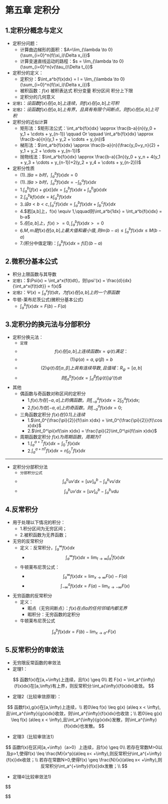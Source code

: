 # 第五章 定积分

## 1.定积分概念与定义

- 定积分问题：
  - 计算曲边梯形的面积：$A=\lim_{\lambda \to 0}{\sum_{i=0}^n{f(\xi_i)\Delta x_i}}$
  - 计算变速直线运动的路程：$s = \lim_{\lambda \to 0}{\sum_{i=0}^n{v(\tau_i)\Delta t_i}}$
- 定积分的定义：
  - 定积分：$\int_a^b{f(x)dx} = I = \lim_{\lambda \to 0}{\sum_{i=0}^n{f(\xi_i)\Delta x_i}}$
  - 被积函数：$f(x)$    被积表达式      积分变量        积分区间        积分上下限
  - 定积分的几何意义
- `定理1`：$设函数f(x)在[a,b]上连续，则f(x)在[a,b]上可积$
- `定理2`：$设函数f(x)在[a,b]上有界，且具有有限个间断点，则f(x)在[a,b]上可积$
- 定积分的近似计算
  - 矩形法：$矩形法公式：\int_a^b{f(x)dx} \approx \frac{b-a}{n}(y_0 + y_1 + \cdots + y_{n-1}) \qquad Or \qquad \int_a^b{f(x)dx} \approx \frac{b-a}{n}(y_1 + y_2 + \cdots + y_{n})$
  - 梯形法：$\int_a^b{f(x)dx} \approx \frac{b-a}{n}(\frac{y_0+y_n}{2} + y_1 + y_2 + \cdots + y_{n-1})$
  - 抛物线法：$\int_a^b{f(x)dx} \approx \frac{b-a}{3n}(y_0 + y_n + 4(y_1 + y_3 + \cdots + y_{n-1})+2(y_2 + y_4 + \cdots + y_{n-2}))$
- 定积分性质
  - (1).$当a=b时，\int_a^b{f(x)dx} = 0$
  - (1).$当a>b时，\int_a^b{f(x)dx} = -\int_b^a{f(x)dx}$
  - 1.$\int_a^b{[f(x) + g(x)]dx} = \int_a^b{f(x)dx} + \int_a^b{g(x)dx}$
  - 2.$\int_a^b{kf(x)dx} = k\int_a^b{f(x)dx}$
  - 3.$设a<b<c,\int_a^c{f(x)dx} = \int_a^b{f(x)dx} + \int_b^c{f(x)dx}$
  - 4.$若[a,b]上，f(x) \equiv 1,\qquad则\int_a^b{1dx} = \int_a^b{f(x)dx} = b-a$
  - 5.$在[a,b]上，f(x) >= 0,\int_a^b{f(x)dx} >=0$
  - 6.$M,m是f(x)在[a,b]上最大值和最小值,则m(b-a)\leq \int_a^b{f(x)dx} \leq M(b-a)$
  - 7.(积分中值定理)：$\int_a^b{f(x)dx} = f(\xi)(b-a)$

## 2.微积分基本公式

- 积分上限函数与其导数
- `定理1`：$\Psi(x) = \int_a^x{f(t)dt}，则\psi'(x) = \frac{d}{dx}{\int_a^x{f(t)dt}} = f(x)$
- `定理2`：$\Psi(x) = \int_a^x{f(t)dt}，为f(x)在[a,b]上的一个原函数$
- 牛顿-莱布尼茨公式(微积分基本公式)
  - $\int_a^b{f(x)dx} = F(b) - F(a)$

## 3.定积分的换元法与分部积分

- 定积分换元法：
  - `定理`
  - $$f(x)在[a,b]上连续函数x=\psi(t)满足： $$
  - $$(1)\psi(\alpha) = a,\psi(\beta) = b $$
  - $$(2) \psi(t)在[\alpha,\beta]上具有连续导数,且值域：R_{\psi}=[a,b]$$
  - $$则 \int_a^b{f(x)dx} = \int_{\alpha}^{\beta}{f[\psi(t)]\psi'(t)dt}$$
- 其他
  - 偶函数与奇函数对称区间的定积分
    - 1.$f(x)为在[-a,a]上的偶函数，则\int_{-a}^a{f(x)dx} = 2\int_0^a{f(x)dx};$
    - 2.$f(x)为在[-a,a]上的奇函数，则\int_{-a}^a{f(x)dx} = 0;$
  - 三角函数定积分 $f(x)在[0.1]上连续$
    - 1.$\int_0^{\frac{\pi}{2}}{f(\sin x)dx} = \int_0^{\frac{\pi}{2}}{f(\cos x)dx}$
    - 2.$\int_0^\pi{xf(\sin x)dx} = \frac{\pi}{2}\int_0^\pi{f(\sin x)dx}$
  - 周期函数定积分 $f(x)为周期函数，周期为T$
    - 1.$\int_a^{a+T}{f(x)dx} = \int_0^T{f(x)dx}$
    - 2.$\int_a^{a+nT}{f(x)dx} = n\int_0^T{f(x)dx}$

---

- 定积分分部积分法
  - `分部积分公式`
  - $$\int_a^b{uv'dx} = [uv]_a^b - \int_a^b{vu'dx}$$
  - $$\int_a^b{uv'dx} = [uv]_a^b - \int_a^b{vdu}$$

## 4.反常积分

- 用于处理以下情况的积分：
  - 1.积分区间为无穷区间；
  - 2.被积函数为无界函数；
- 无穷的反常积分
  - 定义：反常积分，$\int_a^{\infty}{f(x)dx}$
    - $$\int_a^{\infty}{f(x)dx} = \lim_{t \to \infty}\int_a^t{f(x)dx}$$
  - 牛顿莱布尼茨公式：
    - $$\int_a^{\infty}{f(x)dx} = \lim_{x \to \infty}{F(x)} - F(a) $$
    - $$\int_{-\infty}^a{f(x)dx} = F(a) - \lim_{x \to -\infty}{F(x)} $$
- 无穷函数的反常积分
  - 定义：
    - 暇点（无穷间断点）：$f(x)在点a的任何邻域内都无界$
    - 暇积分：无穷函数的定积分
  - 牛顿莱布尼茨公式

$$
\int_a^b{f(x)dx} = F(b) -\lim_{x \to a^+}F(x)
$$

## 5.反常积分的审敛法

- 无穷限反常函数的审敛法
- 定理1：

$$
  函数f(x)在[a,+\infty)上连续，且f(x) \geq 0\\
  若 F(x) = \int_a^{\infty}{f(x)dx}在[a,\infty)有上界，则反常积分:\int_a{\infty}{f(x)dx}收敛。
$$

- 定理2（比较审敛原理）：

$$
函数f(x),g(x)在[a,\infty)上连续，\\
若0\leq f(x) \leq g(x) (a\leq x < \infty),且\int_a^{\infty}{g(x)dx}收敛，则\int_a^{\infty}{f(x)dx}也收敛；\\
若0\leq g(x) \leq f(x) (a\leq x < \infty),且\int_a^{\infty}{g(x)dx}发散，则\int_a^{\infty}{f(x)dx}也发散。
$$

- 定理3（比较审敛法1）

$$
函数f(x)在区间[a,+\infty)（a>0）上连续，且f(x) \geq 0\\
若存在常数M>0以及p>1,使得f(x) \leq \frac{M}{x^p}(a\leq x< +\infty),则反常积分\int_a^{+\infty}{f(x)}dx收敛；\\
若存在常数N>0,使得f(x) \geq \frac{N}{x}(a\leq x< +\infty),则反常积分\int_a^{+\infty}{f(x)}dx发散；\\
$$

- 定理4(比较审敛法1)

$$

$$
